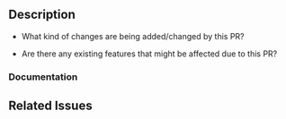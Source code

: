 <!--
  Have any questions? Check out the contributing docs at https://gatsby.dev/contribute, or
  ask in this Pull Request and a Gatsby maintainer will be happy to help :)

  For any major changes, please first open a bug report (if it's a bug) or a feature request.
-->

## Description

- What kind of changes are being added/changed by this PR?  
  
- Are there any existing features that might be affected due to this PR?  
  

<!-- Write a brief description of the changes introduced by this PR -->

### Documentation

<!--
  Where is this feature or API documented?

  - If docs exist:
    - Update any references, if relevant. This includes Guides and Gatsby Internals docs.
  - If no docs exist:
    - Create a stub for documentation including bullet points for how to use the feature, code snippets (including from happy path tests), etc.
-->

## Related Issues

<!--
  Link to the issue that is fixed by this PR (if there is one)
  e.g. Fixes #1234

  Link to an issue that is partially addressed by this PR (if there are any)
  e.g. Addresses #1234

  Link to related issues (if there are any)
  e.g. Related to #1234
-->
